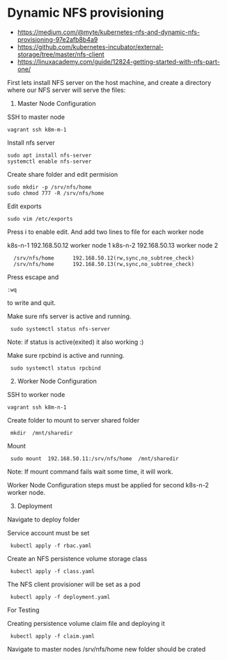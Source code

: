 # Dynamic NFS provisioning

- https://medium.com/@myte/kubernetes-nfs-and-dynamic-nfs-provisioning-97e2afb8b4a9
- https://github.com/kubernetes-incubator/external-storage/tree/master/nfs-client
- https://linuxacademy.com/guide/12824-getting-started-with-nfs-part-one/

First lets install NFS server on the host machine, and create a directory where our NFS server will serve the files:

1. Master Node Configuration

SSH to master node

```console 
vagrant ssh k8m-m-1
```

Install nfs server

```console 
sudo apt install nfs-server
systemctl enable nfs-server
```

Create share folder and edit permision

```console 
sudo mkdir -p /srv/nfs/home
sudo chmod 777 -R /srv/nfs/home
```

Edit exports

```console 
sudo vim /etc/exports
```
Press i to enable edit. And add two lines to file for each worker node
 
k8s-n-1 192.168.50.12 worker node 1 
k8s-n-2 192.168.50.13 worker node 2

```console 
  /srv/nfs/home      192.168.50.12(rw,sync,no_subtree_check)
  /srv/nfs/home      192.168.50.13(rw,sync,no_subtree_check)
```
Press escape and 
 
 ```console 
 :wq 
```
to write and quit.

Make sure nfs server is active and running. 

```console 
 sudo systemctl status nfs-server
```
Note: if status is active(exited) it also working :) 

Make sure rpcbind is active and running. 

```console 
 sudo systemctl status rpcbind
```

2. Worker Node Configuration

SSH to worker node

```console 
vagrant ssh k8m-n-1
```

Create folder to mount to server shared folder

 ```console 
  mkdir  /mnt/sharedir
```

Mount 

 ```console 
  sudo mount  192.168.50.11:/srv/nfs/home  /mnt/sharedir
```

Note: If mount command fails wait some time, it will work.


Worker Node Configuration steps must be applied for second k8s-n-2 worker node. 

3. Deployment

Navigate to deploy folder

Service account must be set 

 ```console 
  kubectl apply -f rbac.yaml
```

Create an NFS persistence volume storage class

 ```console 
  kubectl apply -f class.yaml 
```

The NFS client provisioner will be set as a pod

 ```console 
  kubectl apply -f deployment.yaml
```
For Testing

Creating persistence volume claim file and deploying it

 ```console 
  kubectl apply -f claim.yaml
```

Navigate to master nodes /srv/nfs/home new folder should be crated

